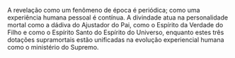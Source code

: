 ﻿A revelação como um fenômeno de época é periódica; como uma experiência humana pessoal é contínua. A divindade atua na personalidade mortal como a dádiva do Ajustador do Pai, como o Espírito da Verdade do Filho e como o Espírito Santo do Espírito do Universo, enquanto estes três dotações supramortais estão unificadas na evolução experiencial humana como o ministério do Supremo.